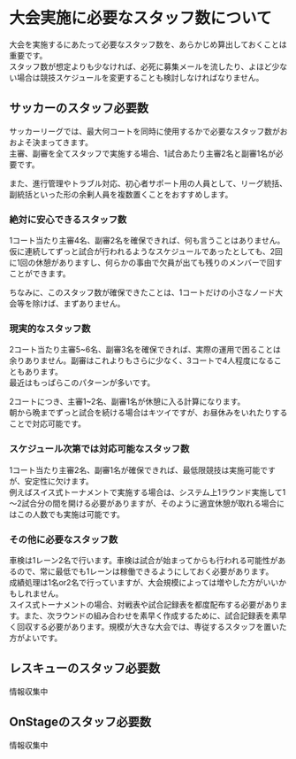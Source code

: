 # 大会実施に必要なスタッフ数について

大会を実施するにあたって必要なスタッフ数を、あらかじめ算出しておくことは重要です。  
スタッフ数が想定よりも少なければ、必死に募集メールを流したり、よほど少ない場合は競技スケジュールを変更することも検討しなければなりません。  


## サッカーのスタッフ必要数

サッカーリーグでは、最大何コートを同時に使用するかで必要なスタッフ数がおおよそ決まってきます。  
主審、副審を全てスタッフで実施する場合、1試合あたり主審2名と副審1名が必要です。

また、進行管理やトラブル対応、初心者サポート用の人員として、リーグ統括、副統括といった形の余剰人員を複数置くことをおすすめします。

### 絶対に安心できるスタッフ数

1コート当たり主審4名、副審2名を確保できれば、何も言うことはありません。  
仮に連続してずっと試合が行われるようなスケジュールであったとしても、2回に1回の休憩がありますし、何らかの事由で欠員が出ても残りのメンバーで回すことができます。  

ちなみに、このスタッフ数が確保できたことは、1コートだけの小さなノード大会等を除けば、まずありません。

### 現実的なスタッフ数

2コート当たり主審5~6名、副審3名を確保できれば、実際の運用で困ることは余りありません。副審はこれよりもさらに少なく、3コートで4人程度になることもあります。  
最近はもっぱらこのパターンが多いです。  

2コートにつき、主審1~2名、副審1名が休憩に入る計算になります。  
朝から晩までずっと試合を続ける場合はキツイですが、お昼休みをいれたりすることで対応可能です。  

### スケジュール次第では対応可能なスタッフ数

1コート当たり主審2名、副審1名が確保できれば、最低限競技は実施可能ですが、安定性に欠けます。  
例えばスイス式トーナメントで実施する場合は、システム上1ラウンド実施して1～2試合分の間を開ける必要がありますが、そのように適宜休憩が取れる場合にはこの人数でも実施は可能です。  

### その他に必要なスタッフ数

車検は1レーン2名で行います。車検は試合が始まってからも行われる可能性があるので、常に最低でも1レーンは稼働できるようにしておく必要があります。  
成績処理は1名or2名で行っていますが、大会規模によっては増やした方がいいかもしれません。  
スイス式トーナメントの場合、対戦表や試合記録表を都度配布する必要があります。また、次ラウンドの組み合わせを素早く作成するために、試合記録表を素早く回収する必要があります。規模が大きな大会では、専従するスタッフを置いた方がよいです。


## レスキューのスタッフ必要数

情報収集中


## OnStageのスタッフ必要数

情報収集中





